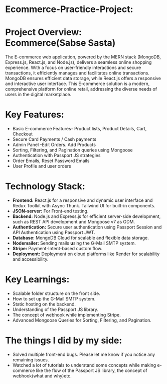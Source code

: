 # Ecommerce-Practice-Project:

# **Project Overview:** Ecommerce(**Sabse Sasta**)

The E-commerce web application, powered by the MERN stack (MongoDB, Express.js, React.js, and Node.js), delivers a seamless online shopping experience. With a focus on user-friendly interactions and secure transactions, it efficiently manages and facilitates online transactions. MongoDB ensures efficient data storage, while React.js offers a responsive and interactive user interface. This E-commerce solution is a modern, comprehensive platform for online retail, addressing the diverse needs of users in the digital marketplace.

# **Key Features:**

- Basic E-commerce Features- Product lists, Product Details, Cart, Checkout
- Secure Card Payments / Cash payments
- Admin Panel -Edit Orders. Add Products
- Sorting, Filtering, and Pagination queries using Mongoose
- Authentication with Passport JS strategies
- Order Emails, Reset Password Emails
- User Profile and user orders

# **Technology Stack:**

- **Frontend:** React.js for a responsive and dynamic user interface and Redux Toolkit with Async Thunk. Tailwind UI for built-in components.
- **JSON-server:** For Front-end testing.
- **Backend:** Node.js and Express.js for efficient server-side development, such as REST API development and Mongoose v7 as ODM.
- **Authentication:** Secure user authentication using Passport Session and API Authentication using Passport JWT.
- **Database:** MongoDB Cloud for scalable and flexible data storage.
- **Nodemailer:** Sending mails **u**sing the G-Mail SMTP system.
- **Stripe:**  Payment-Intent-based custom flow.
- **Deployment:** Deployment on cloud platforms like Render for scalability and accessibility.

# **Key Learnings:**

- Scalable folder structure on the front side.
- How to set up the G-Mail SMTP system.
- Static hosting on the backend.
- Understanding of the Passport JS library.
- The concept of webhook while implementing Stripe.
- Advanced Mongoose Queries for Sorting, Filtering, and Pagination.

# The things I did by my side:

- Solved multiple front-end bugs. Please let me know if you notice any remaining issues.
- Watched a lot of tutorials to understand some concepts while making e-commerce like the flow of the Passport JS library, the concept of webhook(what and why)etc.
